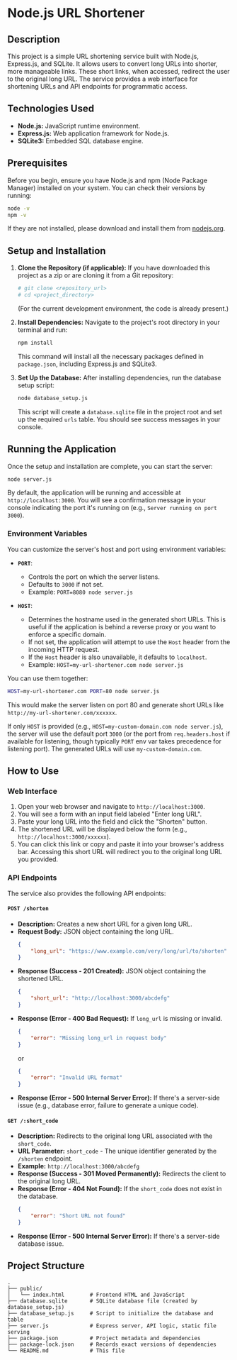 # Node.js URL Shortener

## Description

This project is a simple URL shortening service built with Node.js, Express.js, and SQLite. It allows users to convert long URLs into shorter, more manageable links. These short links, when accessed, redirect the user to the original long URL. The service provides a web interface for shortening URLs and API endpoints for programmatic access.

## Technologies Used

*   **Node.js:** JavaScript runtime environment.
*   **Express.js:** Web application framework for Node.js.
*   **SQLite3:** Embedded SQL database engine.

## Prerequisites

Before you begin, ensure you have Node.js and npm (Node Package Manager) installed on your system. You can check their versions by running:

```bash
node -v
npm -v
```

If they are not installed, please download and install them from [nodejs.org](https://nodejs.org/).

## Setup and Installation

1.  **Clone the Repository (if applicable):**
    If you have downloaded this project as a zip or are cloning it from a Git repository:
    ```bash
    # git clone <repository_url>
    # cd <project_directory>
    ```
    (For the current development environment, the code is already present.)

2.  **Install Dependencies:**
    Navigate to the project's root directory in your terminal and run:
    ```bash
    npm install
    ```
    This command will install all the necessary packages defined in `package.json`, including Express.js and SQLite3.

3.  **Set Up the Database:**
    After installing dependencies, run the database setup script:
    ```bash
    node database_setup.js
    ```
    This script will create a `database.sqlite` file in the project root and set up the required `urls` table. You should see success messages in your console.

## Running the Application

Once the setup and installation are complete, you can start the server:

```bash
node server.js
```

By default, the application will be running and accessible at `http://localhost:3000`. You will see a confirmation message in your console indicating the port it's running on (e.g., `Server running on port 3000`).

### Environment Variables

You can customize the server's host and port using environment variables:

*   **`PORT`**:
    *   Controls the port on which the server listens.
    *   Defaults to `3000` if not set.
    *   Example: `PORT=8080 node server.js`

*   **`HOST`**:
    *   Determines the hostname used in the generated short URLs. This is useful if the application is behind a reverse proxy or you want to enforce a specific domain.
    *   If not set, the application will attempt to use the `Host` header from the incoming HTTP request.
    *   If the `Host` header is also unavailable, it defaults to `localhost`.
    *   Example: `HOST=my-url-shortener.com node server.js`

You can use them together:

```bash
HOST=my-url-shortener.com PORT=80 node server.js
```
This would make the server listen on port 80 and generate short URLs like `http://my-url-shortener.com/xxxxxx`.

If only `HOST` is provided (e.g., `HOST=my-custom-domain.com node server.js`), the server will use the default port `3000` (or the port from `req.headers.host` if available for listening, though typically `PORT` env var takes precedence for listening port). The generated URLs will use `my-custom-domain.com`.

## How to Use

### Web Interface

1.  Open your web browser and navigate to `http://localhost:3000`.
2.  You will see a form with an input field labeled "Enter long URL".
3.  Paste your long URL into the field and click the "Shorten" button.
4.  The shortened URL will be displayed below the form (e.g., `http://localhost:3000/xxxxxx`).
5.  You can click this link or copy and paste it into your browser's address bar. Accessing this short URL will redirect you to the original long URL you provided.

### API Endpoints

The service also provides the following API endpoints:

#### `POST /shorten`

*   **Description:** Creates a new short URL for a given long URL.
*   **Request Body:** JSON object containing the long URL.
    ```json
    {
        "long_url": "https://www.example.com/very/long/url/to/shorten"
    }
    ```
*   **Response (Success - 201 Created):** JSON object containing the shortened URL.
    ```json
    {
        "short_url": "http://localhost:3000/abcdefg"
    }
    ```
*   **Response (Error - 400 Bad Request):** If `long_url` is missing or invalid.
    ```json
    {
        "error": "Missing long_url in request body"
    }
    ```
    or
    ```json
    {
        "error": "Invalid URL format"
    }
    ```
*   **Response (Error - 500 Internal Server Error):** If there's a server-side issue (e.g., database error, failure to generate a unique code).

#### `GET /:short_code`

*   **Description:** Redirects to the original long URL associated with the `short_code`.
*   **URL Parameter:** `short_code` - The unique identifier generated by the `/shorten` endpoint.
*   **Example:** `http://localhost:3000/abcdefg`
*   **Response (Success - 301 Moved Permanently):** Redirects the client to the original long URL.
*   **Response (Error - 404 Not Found):** If the `short_code` does not exist in the database.
    ```json
    {
        "error": "Short URL not found"
    }
    ```
*   **Response (Error - 500 Internal Server Error):** If there's a server-side database issue.

## Project Structure

```
.
├── public/
│   └── index.html        # Frontend HTML and JavaScript
├── database.sqlite       # SQLite database file (created by database_setup.js)
├── database_setup.js     # Script to initialize the database and table
├── server.js             # Express server, API logic, static file serving
├── package.json          # Project metadata and dependencies
├── package-lock.json     # Records exact versions of dependencies
└── README.md             # This file
```
